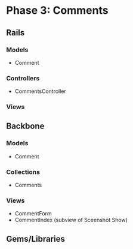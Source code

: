 # Phase 3: Comments

## Rails
### Models
* Comment

### Controllers
* CommentsController

### Views

## Backbone
### Models
* Comment

### Collections
* Comments

### Views
* CommentForm
* CommentIndex (subview of Sceenshot Show)

## Gems/Libraries

